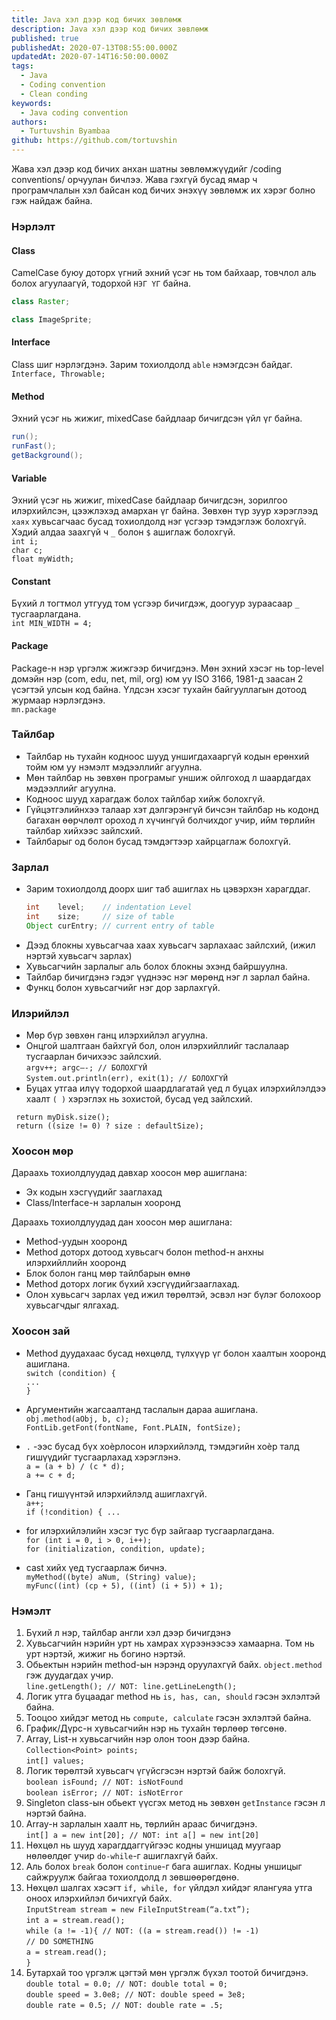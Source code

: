 ```yaml
---
title: Java хэл дээр код бичих зөвлөмж
description: Java хэл дээр код бичих зөвлөмж
published: true
publishedAt: 2020-07-13T08:55:00.000Z
updatedAt: 2020-07-14T16:50:00.000Z
tags:
  - Java
  - Coding convention
  - Clean conding
keywords:
  - Java coding convention
authors:
  - Turtuvshin Byambaa
github: https://github.com/tortuvshin
---
```


Жава хэл дээр код бичих анхан шатны зөвлөмжүүдийг /coding conventions/ орчуулан бичлээ. Жава гэхгүй бусад ямар ч програмчлалын хэл байсан код бичих энэхүү зөвлөмж их хэрэг болно гэж найдаж байна.

### Нэрлэлт

#### Class

CamelCase буюу доторх үгний эхний үсэг нь том байхаар, товчлол аль болох агуулаагүй, тодорхой `НЭГ ҮГ` байна.

```java
class Raster;
```

```java
class ImageSprite;
```

#### Interface

Class шиг нэрлэгдэнэ. Зарим тохиолдолд `аble` нэмэгдсэн байдаг.  
`Interface, Throwable;`

#### Method

Эхний үсэг нь жижиг, mixedCase байдлаар бичигдсэн үйл үг байна.

```java
run();
runFast();
getBackground();
```

#### Variable

Эхний үсэг нь жижиг, mixedCase байдлаар бичигдсэн, зорилгоо илэрхийлсэн, цээжлэхэд амархан үг байна. Зөвхөн түр зуур хэрэглээд `хаях` хувьсагчаас бусад тохиолдолд нэг үсгээр тэмдэглэж болохгүй. Хэдий алдаа заахгүй ч `_` болон `$` ашиглаж болохгүй.  
`int i;`  
`char c;`  
`float myWidth;`

#### Constant

Бүхий л тогтмол утгууд том үсгээр бичигдэж, доогуур зураасаар `_` тусгаарлагдана.  
`int MIN_WIDTH = 4;`

#### Package

Package-н нэр үргэлж жижгээр бичигдэнэ. Мөн эхний хэсэг нь top-level домэйн нэр (com, edu, net, mil, org) юм уу ISO 3166, 1981-д заасан 2 үсэгтэй улсын код байна. Үлдсэн хэсэг тухайн байгууллагын дотоод журмаар нэрлэгдэнэ.  
`mn.package`

### Тайлбар

- Тайлбар нь тухайн кодноос шууд уншигдахааргүй кодын ерөнхий тойм юм уу нэмэлт мэдээллийг агуулна.
- Мөн тайлбар нь зөвхөн програмыг уншиж ойлгоход л шаардагдах мэдээллийг агуулна.
- Кодноос шууд харагдаж болох тайлбар хийж болохгүй.
- Гүйцэтгэлийнхээ талаар хэт дэлгэрэнгүй бичсэн тайлбар нь кодонд багахан өөрчлөлт ороход л хүчингүй болчихдог учир, ийм төрлийн тайлбар хийхээс зайлсхий.
- Тайлбарыг од болон бусад тэмдэгтээр хайрцаглаж болохгүй.

### Зарлал

- Зарим тохиолдолд доорх шиг таб ашиглах нь цэвэрхэн харагддаг.
  ```java
  int    level;    // indentation Level
  int    size;     // size of table
  Object curEntry; // current entry of table
  ```
- Дээд блокны хувьсагчаа хаах хувьсагч зарлахаас зайлсхий, (ижил нэртэй хувьсагч зарлах)
- Хувьсагчийн зарлалыг аль болох блокны эхэнд байршуулна.
- Тайлбар бичигдэнэ гэдэг үүднээс нэг мөрөнд нэг л зарлал байна.
- Функц болон хувьсагчийг нэг дор зарлахгүй.

### Илэрийлэл

- Мөр бүр зөвхөн ганц илэрхийлэл агуулна.
- Онцгой шалтгаан байхгүй бол, олон илэрхийллийг таслалаар тусгаарлан бичихээс зайлсхий.  
  `argv++; argc—-; // БОЛОХГҮЙ`  
  `System.out.println(err), exit(1); // БОЛОХГҮЙ`
- Буцах утгаа илүү тодорхой шаардлагатай үед л буцах илэрхийлэлдээ хаалт `( )` хэрэглэх нь зохистой, бусад үед зайлсхий.

```return;
 return myDisk.size();
 return ((size != 0) ? size : defaultSize);
```

### Хоосон мөр

Дараахь тохиолдлуудад давхар хоосон мөр ашиглана:

- Эх кодын хэсгүүдийг зааглахад
- Class/Interface-н зарлалын хооронд

Дараахь тохиолдлуудад дан хоосон мөр ашиглана:

- Method-уудын хооронд
- Method доторх дотоод хувьсагч болон method-н анхны илэрхийллийн хооронд
- Блок болон ганц мөр тайлбарын өмнө
- Method доторх логик бүхий хэсгүүдийгзааглахад.
- Олон хувьсагч зарлах үед ижил төрөлтэй, эсвэл нэг бүлэг болохоор хувьсагчдыг ялгахад.

### Хоосон зай

- Method дуудахаас бусад нөхцөлд, түлхүүр үг болон хаалтын хооронд ашиглана.  
  `switch (condition) {`  
  `...`  
  `}`
- Аргументийн жагсаалтанд таслалын дараа ашиглана.  
  `obj.method(aObj, b, c);`  
  `FontLib.getFont(fontName, Font.PLAIN, fontSize);`

- `.` -ээс бусад бүх хоѐрлосон илэрхийлэлд, тэмдэгийн хоѐр талд гишүүдийг тусгаарлахад хэрэглэнэ.  
  `a = (a + b) / (c * d);`  
  `a += c + d;`
- Ганц гишүүнтэй илэрхийлэлд ашиглахгүй.  
  `a++;`  
  `if (!condition) { ...`
- for илэрхийлэлийн хэсэг тус бүр зайгаар тусгаарлагдана.  
  `for (int i = 0, i > 0, i++);`  
  `for (initialization, condition, update);`
- cast хийх үед тусгаарлаж бичнэ.  
  `myMethod((byte) aNum, (String) value);`  
  `myFunc((int) (cp + 5), ((int) (i + 5)) + 1);`

### Нэмэлт

1. Бүхий л нэр, тайлбар англи хэл дээр бичигдэнэ
2. Хувьсагчийн нэрийн урт нь хамрах хүрээнээсээ хамаарна. Том нь урт нэртэй, жижиг нь богино нэртэй.
3. Обьектын нэрийн method-ын нэрэнд оруулахгүй байх. `object.method` гэж дуудагдах учир.  
   `line.getLength(); // NOT: line.getLineLength();`
4. Логик утга буцаадаг method нь `is, has, can, should` гэсэн эхлэлтэй байна.
5. Тооцоо хийдэг метод нь `compute, calculate` гэсэн эхлэлтэй байна.
6. График/Дүрс-н хувьсагчийн нэр нь тухайн төрлөөр төгсөнө.
7. Array, List-н хувьсагчийн нэр олон тоон дээр байна.  
   `Collection<Point> points;`  
   `int[] values;`
8. Логик төрөлтэй хувьсагч үгүйсгэсэн нэртэй байж болохгүй.  
   `boolean isFound; // NOT: isNotFound`  
   `boolean isError; // NOT: isNotError`
9. Singleton class-ын обьект үүсгэх метод нь зөвхөн `getInstance` гэсэн л нэртэй байна.
10. Array-н зарлалын хаалт нь, төрлийн араас бичигдэнэ.  
    `int[] a = new int[20]; // NOT: int a[] = new int[20]`
11. Нөхцөл нь шууд харагддаггүйгээс кодны уншицад муугаар нөлөөлдөг учир `do-while`-г ашиглахгүй байх.
12. Аль болох `break` болон `continue`-г бага ашиглах. Кодны уншицыг сайжруулж байгаа тохиолдолд л зөвшөөрөгдөнө.
13. Нөхцөл шалгах хэсэгт `if, while, for` үйлдэл хийдэг ялангуяа утга оноох илэрхийлэл бичихгүй байх.  
    `InputStream stream = new FileInputStream(“a.txt”);`  
    `int a = stream.read();`  
    `while (a != -1){ // NOT: ((a = stream.read()) != -1)`  
    `// DO SOMETHING`  
    `a = stream.read();`  
    `}`
14. Бутархай тоо үргэлж цэгтэй мөн үргэлж бүхэл тоотой бичигдэнэ.  
    `double total = 0.0; // NOT: double total = 0;`  
    `double speed = 3.0e8; // NOT: double speed = 3e8;`  
    `double rate = 0.5; // NOT: double rate = .5;`
